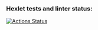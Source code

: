 ### Hexlet tests and linter status:

[![Actions Status](https://github.com/GhostJoker111/fullstack-javascript-project-44/workflows/hexlet-check/badge.svg)](https://github.com/GhostJoker111/fullstack-javascript-project-44/actions)

<script async id="asciicast-583108" src="https://asciinema.org/a/583108.js"></script>
